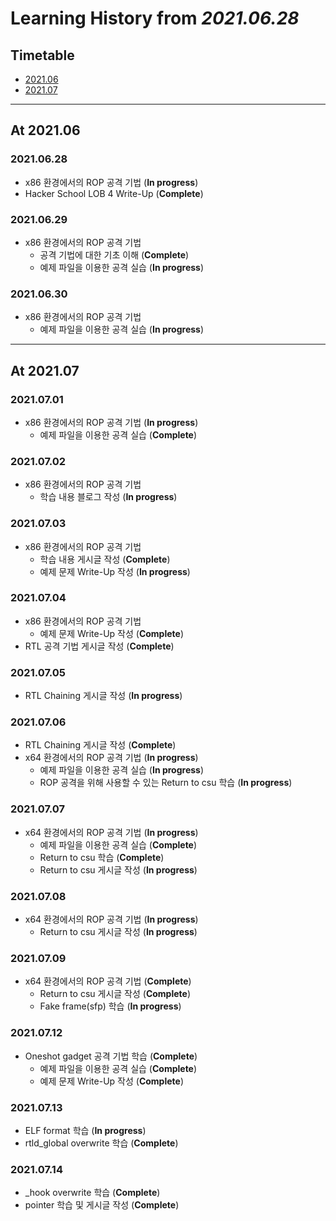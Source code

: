 # Learning History from *2021.06.28*

## Timetable

- [2021.06](#at-202106)
- [2021.07](#at-202107)

* * *

## At 2021.06

### 2021.06.28

- x86 환경에서의 ROP 공격 기법 (**In progress**)
- Hacker School LOB 4 Write-Up (**Complete**)

### 2021.06.29

- x86 환경에서의 ROP 공격 기법
	- 공격 기법에 대한 기초 이해 (**Complete**)
	- 예제 파일을 이용한 공격 실습 (**In progress**)

### 2021.06.30

- x86 환경에서의 ROP 공격 기법
	- 예제 파일을 이용한 공격 실습 (**In progress**)

* * *

## At 2021.07

### 2021.07.01

- x86 환경에서의 ROP 공격 기법 (**In progress**)
	- 예제 파일을 이용한 공격 실습 (**Complete**)

### 2021.07.02

- x86 환경에서의 ROP 공격 기법
    - 학습 내용 블로그 작성 (**In progress**)

### 2021.07.03

- x86 환경에서의 ROP 공격 기법
	- 학습 내용 게시글 작성 (**Complete**)
	- 예제 문제 Write-Up 작성 (**In progress**)

### 2021.07.04

- x86 환경에서의 ROP 공격 기법
    - 예제 문제 Write-Up 작성 (**Complete**)
- RTL 공격 기법 게시글 작성 (**Complete**)

### 2021.07.05

- RTL Chaining 게시글 작성 (**In progress**)

### 2021.07.06

- RTL Chaining 게시글 작성 (**Complete**)
- x64 환경에서의 ROP 공격 기법 (**In progress**)
    - 예제 파일을 이용한 공격 실습 (**In progress**)
    - ROP 공격을 위해 사용할 수 있는 Return to csu 학습 (**In progress**)

### 2021.07.07

- x64 환경에서의 ROP 공격 기법 (**In progress**)
    - 예제 파일을 이용한 공격 실습 (**Complete**)
    - Return to csu 학습 (**Complete**)
    - Return to csu 게시글 작성 (**In progress**)

### 2021.07.08

- x64 환경에서의 ROP 공격 기법 (**In progress**)
    - Return to csu 게시글 작성 (**In progress**)

### 2021.07.09

- x64 환경에서의 ROP 공격 기법 (**Complete**)
    - Return to csu 게시글 작성 (**Complete**)
    - Fake frame(sfp) 학습 (**In progress**)

### 2021.07.12

- Oneshot gadget 공격 기법 학습 (**Complete**)
	- 예제 파일을 이용한 공격 실습 (**Complete**)
	- 예제 문제 Write-Up 작성 (**Complete**)

### 2021.07.13

- ELF format 학습 (**In progress**)
- rtld_global overwrite 학습 (**Complete**)

### 2021.07.14

- _hook overwrite 학습 (**Complete**)
- pointer 학습 및 게시글 작성 (**Complete**)
